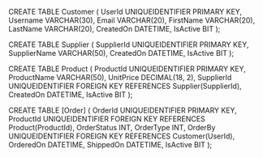 CREATE TABLE Customer (
    UserId UNIQUEIDENTIFIER PRIMARY KEY,
    Username VARCHAR(30),
    Email VARCHAR(20),
    FirstName VARCHAR(20),
    LastName VARCHAR(20),
    CreatedOn DATETIME,
    IsActive BIT
);

CREATE TABLE Supplier (
    SupplierId UNIQUEIDENTIFIER PRIMARY KEY,
    SupplierName VARCHAR(50),
    CreatedOn DATETIME,
    IsActive BIT
);

CREATE TABLE Product (
    ProductId UNIQUEIDENTIFIER PRIMARY KEY,
    ProductName VARCHAR(50),
    UnitPrice DECIMAL(18, 2),
    SupplierId UNIQUEIDENTIFIER FOREIGN KEY REFERENCES Supplier(SupplierId),
    CreatedOn DATETIME,
    IsActive BIT
);

CREATE TABLE [Order] (
    OrderId UNIQUEIDENTIFIER PRIMARY KEY,
    ProductId UNIQUEIDENTIFIER FOREIGN KEY REFERENCES Product(ProductId),
    OrderStatus INT,
    OrderType INT,
    OrderBy UNIQUEIDENTIFIER FOREIGN KEY REFERENCES Customer(UserId),
    OrderedOn DATETIME,
    ShippedOn DATETIME,
    IsActive BIT
);
